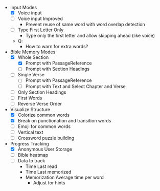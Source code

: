 - Input Modes
  - [x] Voice input
  - [ ] Voice input Improved
    - Prevent reuse of same word with word overlap detection
  - [ ] Type First Letter Only
    - Type only the first letter and allow skipping ahead (like voice)
  - Q:
    - How to warn for extra words?
- Bible Memory Modes
  - [x] Whole Section
    - [x] Prompt with PassageReference
    - [ ] Prompt with Section Headings
  - [ ] Single Verse
    - [ ] Prompt with PassageReference
    - [ ] Prompt with Text and Select Chapter and Verse
  - [ ] Only Section Headings
  - [ ] First Words
  - [ ] Reverse Verse Order
- Visualize Structure
  - [x] Colorize common words
  - [x] Break on punctionation and transition words
  - [ ] Emoji for common words
  - [ ] Vertical text
  - [ ] Crossword puzzle building
- Progress Tracking
  - [x] Anonymous User Storage
  - [ ] Bible heatmap
  - [ ] Data to track
    - Time Last read
    - Time Last memorized
    - Memorization Average time per word
      - Adjust for hints
